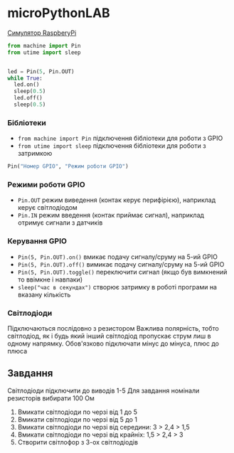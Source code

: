# microPythonLAB

[Симулятор RaspberyPi](https://wokwi.com/projects/379923617507687425)
```python
from machine import Pin
from utime import sleep


led = Pin(5, Pin.OUT)
while True:
  led.on()
  sleep(0.5)
  led.off()
  sleep(0.5)
```
### Бібліотеки
* `from machine import Pin` підключення бібліотеки для роботи з GPIO
* `from utime import sleep` підключення бібліотеки для роботи з затримкою

```python
Pin("Номер GPIO", "Режим роботи GPIO")
```
### Режими роботи GPIO
* `Pin.OUT` режим виведення (контак керує перифірією), наприклад керує світлодіодом
* `Pin.IN` режим введення (контак приймає сигнал), наприклад отримує сигнали з датчиків

### Керування GPIO
* `Pin(5, Pin.OUT).on()` вмикає подачу сигналу/сруму на 5-ий GPIO
* `Pin(5, Pin.OUT).off()` вимикає подачу сигналу/сруму на 5-ий GPIO
* `Pin(5, Pin.OUT).toggle()` переключити сигнал (якщо був вимкнений то ввімкне і навпаки)
* `sleep("час в секундах")` створює затримку в роботі програми на вказану кількість


### Світлодіоди
Підключаються послідовно з резистором 
Важлива полярність, тобто світлодіод, як і будь який інший світлодіод пропускає струм лиш в одному напрямку. Обов'язково підключати мінус до мінуса, плюс до плюса 
## Завдання
Світлодіоди підключити до виводів 1-5
Для завдання номінали резисторів вибирати 100 Ом

1) Вмикати світлодіоди по черзі від 1 до 5
2) Вмикати світлодіоди по черзі від 5 до 1
3) Вмикати світлодіоди по черзі від середини: 3 > 2,4 > 1,5
4) Вмикати світлодіоди по черзі від крайніх: 1,5 > 2,4 > 3
5) Створити світлофор з 3-ох світлодіодів
